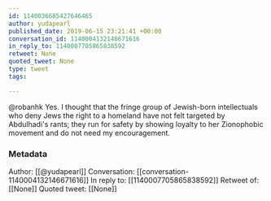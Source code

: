 ```yaml
---
id: 1140036685427646465
author: yudapearl
published_date: 2019-06-15 23:21:41 +00:00
conversation_id: 1140004132146671616
in_reply_to: 1140007705865838592
retweet: None
quoted_tweet: None
type: tweet
tags:

---
```


@robanhk Yes. I thought that the fringe group of Jewish-born intellectuals who deny Jews the right to a homeland have not felt targeted by Abdulhadi's rants; they run for safety by showing loyalty to her Zionophobic movement and do not need my encouragement.

### Metadata

Author: [[@yudapearl]]
Conversation: [[conversation-1140004132146671616]]
In reply to: [[1140007705865838592]]
Retweet of: [[None]]
Quoted tweet: [[None]]
